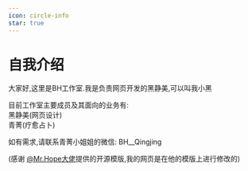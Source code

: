 ```yaml
---
icon: circle-info
star: true
---
```


# 自我介绍

大家好,这里是BH工作室.我是负责网页开发的黑静美,可以叫我小黑<br>

目前工作室主要成员及其面向的业务有:<br>
黑静美(网页设计)<br>
青菁(疗愈占卜)<br>

如有需求,请联系青菁小姐姐的微信: BH__Qingjing

(感谢 [@Mr.Hope大佬](https://theme-hope.vuejs.press/zh/guide/blog/home.html)提供的开源模版,我的网页是在他的模版上进行修改的)

